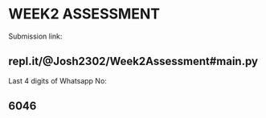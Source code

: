 # WEEK2 ASSESSMENT

Submission link:

## repl.it/@Josh2302/Week2Assessment#main.py

Last 4 digits of Whatsapp No:

## 6046
